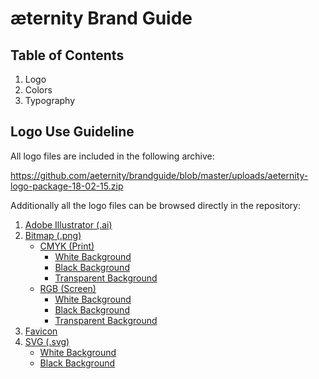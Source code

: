 # æternity Brand Guide

## Table of Contents
1. Logo
2. Colors
3. Typography

## Logo Use Guideline

All logo files are included in the following archive:

https://github.com/aeternity/brandguide/blob/master/uploads/aeternity-logo-package-18-02-15.zip

Additionally all the logo files can be browsed directly in the repository:

1. [Adobe Illustrator (.ai)](https://github.com/aeternity/brandguide/blob/master/uploads/logo-package/ai/)
2. [Bitmap (.png)](https://github.com/aeternity/brandguide/blob/master/uploads/logo-package/bitmap/)
	* [CMYK (Print)](https://github.com/aeternity/brandguide/blob/master/uploads/logo-package/bitmap/CMYK/)
		* [White Background](https://github.com/aeternity/brandguide/blob/master/uploads/logo-package/bitmap/CMYK/WHITE-BG/)
		* [Black Background](https://github.com/aeternity/brandguide/blob/master/uploads/logo-package/bitmap/CMYK/BLACK-BG/)
		* [Transparent Background](https://github.com/aeternity/brandguide/blob/master/uploads/logo-package/bitmap/CMYK/ALPHA-BG/)
	* [RGB (Screen)](https://github.com/aeternity/brandguide/blob/master/uploads/logo-package/bitmap/RGB/)
		* [White Background](https://github.com/aeternity/brandguide/blob/master/uploads/logo-package/bitmap/RGB/WHITE-BG/)
		* [Black Background](https://github.com/aeternity/brandguide/blob/master/uploads/logo-package/bitmap/RGB/BLACK-BG/)
		* [Transparent Background](https://github.com/aeternity/brandguide/blob/master/uploads/logo-package/bitmap/RGB/ALPHA-BG/)
3. [Favicon](https://github.com/aeternity/brandguide/blob/master/uploads/logo-package/favicon/)
4. [SVG (.svg)](https://github.com/aeternity/brandguide/blob/master/uploads/logo-package/svg/)
	* [White Background](https://github.com/aeternity/brandguide/blob/master/uploads/logo-package/svg/WHITE-BG/)
	* [Black Background](https://github.com/aeternity/brandguide/blob/master/uploads/logo-package/svg/BLACK-BG/)